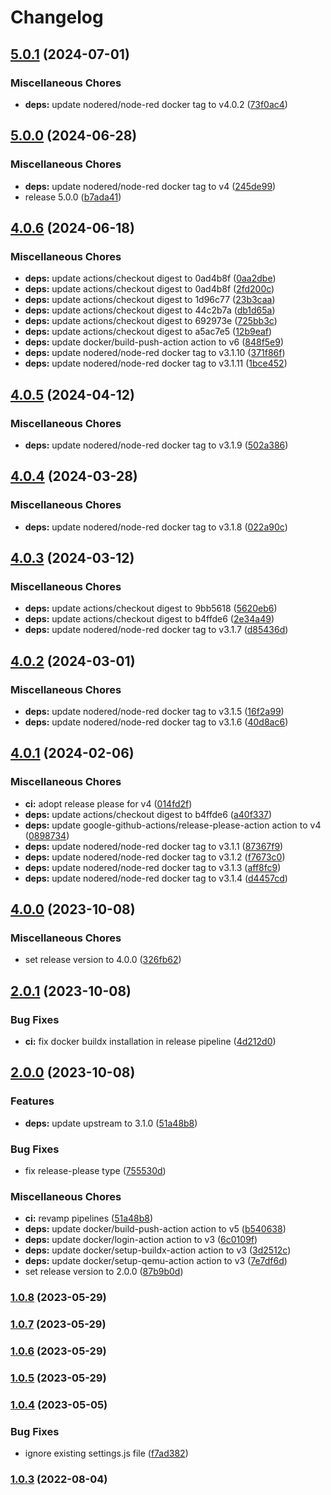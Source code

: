 # Changelog


## [5.0.1](https://github.com/muhlba91/node-red-container/compare/v5.0.0...v5.0.1) (2024-07-01)


### Miscellaneous Chores

* **deps:** update nodered/node-red docker tag to v4.0.2 ([73f0ac4](https://github.com/muhlba91/node-red-container/commit/73f0ac4ebe997a7d9bf89e65dee88a2252fae652))

## [5.0.0](https://github.com/muhlba91/node-red-container/compare/v4.0.6...v5.0.0) (2024-06-28)


### Miscellaneous Chores

* **deps:** update nodered/node-red docker tag to v4 ([245de99](https://github.com/muhlba91/node-red-container/commit/245de999f6c816439a80500cc6f58b2c019e1c00))
* release 5.0.0 ([b7ada41](https://github.com/muhlba91/node-red-container/commit/b7ada4137f4f2fe502fbbf5499d425da85ba116f))

## [4.0.6](https://github.com/muhlba91/node-red-container/compare/v4.0.5...v4.0.6) (2024-06-18)


### Miscellaneous Chores

* **deps:** update actions/checkout digest to 0ad4b8f ([0aa2dbe](https://github.com/muhlba91/node-red-container/commit/0aa2dbe2488d269299655f1eefc324a28b38ffe2))
* **deps:** update actions/checkout digest to 0ad4b8f ([2fd200c](https://github.com/muhlba91/node-red-container/commit/2fd200c0d62d472395a5818c245e6cb1997de34f))
* **deps:** update actions/checkout digest to 1d96c77 ([23b3caa](https://github.com/muhlba91/node-red-container/commit/23b3caa365a28e973c43ae7e8ea833893c9693bb))
* **deps:** update actions/checkout digest to 44c2b7a ([db1d65a](https://github.com/muhlba91/node-red-container/commit/db1d65a50b7e959ff3e03a9e100106869907f9d2))
* **deps:** update actions/checkout digest to 692973e ([725bb3c](https://github.com/muhlba91/node-red-container/commit/725bb3c338402d2ad5b9dee1d39cfe0a33d8ce4a))
* **deps:** update actions/checkout digest to a5ac7e5 ([12b9eaf](https://github.com/muhlba91/node-red-container/commit/12b9eafb7e4941c2dd8233b268d14085f6ccf230))
* **deps:** update docker/build-push-action action to v6 ([848f5e9](https://github.com/muhlba91/node-red-container/commit/848f5e956f0751a584c1fe50e7f1287fd3a3acea))
* **deps:** update nodered/node-red docker tag to v3.1.10 ([371f86f](https://github.com/muhlba91/node-red-container/commit/371f86fc8f2d6189126d35ace0de8a72f48f0c7c))
* **deps:** update nodered/node-red docker tag to v3.1.11 ([1bce452](https://github.com/muhlba91/node-red-container/commit/1bce4527f964596e69f07ffa60bdd47794c954cd))

## [4.0.5](https://github.com/muhlba91/node-red-container/compare/v4.0.4...v4.0.5) (2024-04-12)


### Miscellaneous Chores

* **deps:** update nodered/node-red docker tag to v3.1.9 ([502a386](https://github.com/muhlba91/node-red-container/commit/502a386a711c7b6fb3d6a09df4285cba78934756))

## [4.0.4](https://github.com/muhlba91/node-red-container/compare/v4.0.3...v4.0.4) (2024-03-28)


### Miscellaneous Chores

* **deps:** update nodered/node-red docker tag to v3.1.8 ([022a90c](https://github.com/muhlba91/node-red-container/commit/022a90c4c4688bdc77667e85e0c4bf9c9d934639))

## [4.0.3](https://github.com/muhlba91/node-red-container/compare/v4.0.2...v4.0.3) (2024-03-12)


### Miscellaneous Chores

* **deps:** update actions/checkout digest to 9bb5618 ([5620eb6](https://github.com/muhlba91/node-red-container/commit/5620eb68e1b6f6700c9fa4a3d4fed44d041348f7))
* **deps:** update actions/checkout digest to b4ffde6 ([2e34a49](https://github.com/muhlba91/node-red-container/commit/2e34a4993862b63dfbd9e00a4b5e8aaa52e92878))
* **deps:** update nodered/node-red docker tag to v3.1.7 ([d85436d](https://github.com/muhlba91/node-red-container/commit/d85436d575f58c5d6ffb2b63ee3ff3732806b27e))

## [4.0.2](https://github.com/muhlba91/node-red-container/compare/v4.0.1...v4.0.2) (2024-03-01)


### Miscellaneous Chores

* **deps:** update nodered/node-red docker tag to v3.1.5 ([16f2a99](https://github.com/muhlba91/node-red-container/commit/16f2a992cd7a24d8c3c25426ac25d18bc6a83c7d))
* **deps:** update nodered/node-red docker tag to v3.1.6 ([40d8ac6](https://github.com/muhlba91/node-red-container/commit/40d8ac6196754a59c8aa4de7894603b07ceae85c))

## [4.0.1](https://github.com/muhlba91/node-red-container/compare/v4.0.0...v4.0.1) (2024-02-06)


### Miscellaneous Chores

* **ci:** adopt release please for v4 ([014fd2f](https://github.com/muhlba91/node-red-container/commit/014fd2f74d2f8176987b6446d4379ab36d255fae))
* **deps:** update actions/checkout digest to b4ffde6 ([a40f337](https://github.com/muhlba91/node-red-container/commit/a40f337b6e9f5b94d8181c1964f5b31c19bab2ce))
* **deps:** update google-github-actions/release-please-action action to v4 ([0898734](https://github.com/muhlba91/node-red-container/commit/08987341d65fdcb2b1d79120bd36fcf23c3476f6))
* **deps:** update nodered/node-red docker tag to v3.1.1 ([87367f9](https://github.com/muhlba91/node-red-container/commit/87367f9b9c263577264397268f6ac16b5b55a0e9))
* **deps:** update nodered/node-red docker tag to v3.1.2 ([f7673c0](https://github.com/muhlba91/node-red-container/commit/f7673c0c3eb22289669c5e187d2671ece022a9d5))
* **deps:** update nodered/node-red docker tag to v3.1.3 ([aff8fc9](https://github.com/muhlba91/node-red-container/commit/aff8fc9131ce105f0eaebc0494fddf6a9c90638b))
* **deps:** update nodered/node-red docker tag to v3.1.4 ([d4457cd](https://github.com/muhlba91/node-red-container/commit/d4457cd52ced8ddeebe736099dd9c864b2fd9f2c))

## [4.0.0](https://github.com/muhlba91/node-red-container/compare/v2.0.1...v4.0.0) (2023-10-08)


### Miscellaneous Chores

* set release version to 4.0.0 ([326fb62](https://github.com/muhlba91/node-red-container/commit/326fb62fb73192a17244402ef1c477ab88703924))

## [2.0.1](https://github.com/muhlba91/node-red-container/compare/v2.0.0...v2.0.1) (2023-10-08)


### Bug Fixes

* **ci:** fix docker buildx installation in release pipeline ([4d212d0](https://github.com/muhlba91/node-red-container/commit/4d212d01a48fb856d2295f1f1e417d7f665823d3))

## [2.0.0](https://github.com/muhlba91/node-red-container/compare/v1.0.8...v2.0.0) (2023-10-08)


### Features

* **deps:** update upstream to 3.1.0 ([51a48b8](https://github.com/muhlba91/node-red-container/commit/51a48b8a5d9fa8857d61804dc8ffb48f5906a374))


### Bug Fixes

* fix release-please type ([755530d](https://github.com/muhlba91/node-red-container/commit/755530dc8caa8df9c4bd97fb8930655d204ef65e))


### Miscellaneous Chores

* **ci:** revamp pipelines ([51a48b8](https://github.com/muhlba91/node-red-container/commit/51a48b8a5d9fa8857d61804dc8ffb48f5906a374))
* **deps:** update docker/build-push-action action to v5 ([b540638](https://github.com/muhlba91/node-red-container/commit/b540638ec55a619ede6e5d9c69a0a53927552511))
* **deps:** update docker/login-action action to v3 ([6c0109f](https://github.com/muhlba91/node-red-container/commit/6c0109fa79cae25567270f2f7e684c37f3bfa6df))
* **deps:** update docker/setup-buildx-action action to v3 ([3d2512c](https://github.com/muhlba91/node-red-container/commit/3d2512c14ebf774ebc92404f7b1e9667c35fdb96))
* **deps:** update docker/setup-qemu-action action to v3 ([7e7df6d](https://github.com/muhlba91/node-red-container/commit/7e7df6dd65355f5cc98ffd503a98cbc99d8e2d89))
* set release version to 2.0.0 ([87b9b0d](https://github.com/muhlba91/node-red-container/commit/87b9b0d3e4f208a2a31234590f90180435fedb79))

### [1.0.8](https://github.com/muhlba91/node-red-container/compare/container/node-red/v1.0.7...container/node-red/v1.0.8) (2023-05-29)

### [1.0.7](https://github.com/muhlba91/node-red-container/compare/container/node-red/v1.0.6...container/node-red/v1.0.7) (2023-05-29)

### [1.0.6](https://github.com/muhlba91/node-red-container/compare/container/node-red/v1.0.5...container/node-red/v1.0.6) (2023-05-29)

### [1.0.5](https://github.com/muhlba91/node-red-container/compare/container/node-red/v1.0.4...container/node-red/v1.0.5) (2023-05-29)

### [1.0.4](https://github.com/muhlba91/node-red-container/compare/container/node-red/v1.0.3...container/node-red/v1.0.4) (2023-05-05)


### Bug Fixes

* ignore existing settings.js file ([f7ad382](https://github.com/muhlba91/node-red-container/commit/f7ad38230771bed39ae2f59a134818e36ed9dfb8))

### [1.0.3](https://github.com/muhlba91/node-red-container/compare/container/node-red/v1.0.2...container/node-red/v1.0.3) (2022-08-04)
